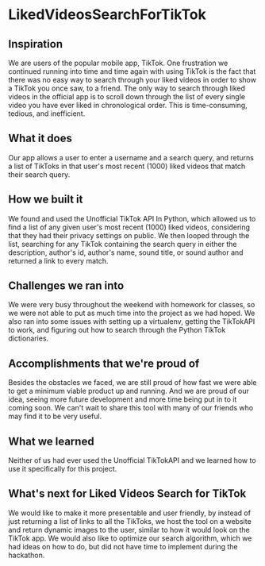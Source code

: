 # LikedVideosSearchForTikTok

## Inspiration
We are users of the popular mobile app, TikTok. One frustration we continued running into time and time again with using TikTok is the fact that there was no easy way to search through your liked videos in order to show a TikTok you once saw, to a friend. The only way to search through liked videos in the official app is to scroll down through the list of every single video you have ever liked in chronological order. This is time-consuming, tedious, and inefficient.

## What it does
Our app allows a user to enter a username and a search query, and returns a list of TikToks in that user's most recent (1000) liked videos that match their search query.

## How we built it
We found and used the Unofficial TikTok API In Python, which allowed us to find a list of any given user's most recent (1000) liked videos, considering that they had their privacy settings on public. We then looped through the list, searching for any TikTok containing the search query in either the description, author's id, author's name, sound title, or sound author and returned a link to every match.

## Challenges we ran into
We were very busy throughout the weekend with homework for classes, so we were not able to put as much time into the project as we had hoped. We also ran into some issues with setting up a virtualenv, getting the TikTokAPI to work, and figuring out how to search through the Python TikTok dictionaries.

## Accomplishments that we're proud of
Besides the obstacles we faced, we are still proud of how fast we were able to get a minimum viable product up and running. And we are proud of our idea, seeing more future development and more time being put in to it coming soon. We can't wait to share this tool with many of our friends who may find it to be very useful.

## What we learned
Neither of us had ever used the Unofficial TikTokAPI and we learned how to use it specifically for this project.

## What's next for Liked Videos Search for TikTok
We would like to make it more presentable and user friendly, by instead of just returning a list of links to all the TikToks, we host the tool on a website and return dynamic images to the user, similar to how it would look on the TikTok app. We would also like to optimize our search algorithm, which we had ideas on how to do, but did not have time to implement during the hackathon.
